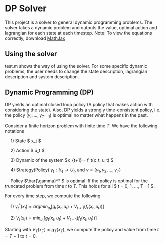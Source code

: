 # DP Solver

This project is a solver to general dynamic programming problems. The solver takes a dynamic problem and outputs the value, optimal action and lagrangian for each state at each timestep. Note: To view the equations correctly, download [MathJax](https://chrome.google.com/webstore/detail/mathjax-plugin-for-github/ioemnmodlmafdkllaclgeombjnmnbima?hl=en)

## Using the solver
test.m shows the way of using the solver. For some specific dynamic problems, the user needs to change the state description, lagrangian description and system description.

## Dynamic Programming (DP)
DP yields an optimal closed loop policy (A policy that makes action with considering the state). Also, DP yields a strongly time-consistent policy, i.e. the policy $(\gamma_t, ..., \gamma_{T-1})$ is optimal no matter what happens in the past.

Consider a finite horizon problem with finite time $T$. We have the following notations

&emsp; 1) State $ x_t $

&emsp; 2) Action $ u_t $

&emsp; 3) Dynamic of the system $x_{t+1} = f_t(x_t, u_t) $

&emsp; 4) Strategy(Policy) $\gamma_t : \mathbb{X}_t \to U_t$, and $\gamma = (\gamma_1, \gamma_2, ..., \gamma_T)$

&emsp; Policy $\bar{\gamma}^* $ is optimal iff the policy is optimal for the truncated problem from time $t$ to $T$. This holds for all $ t = 0, 1, ..., T - 1 $.

For every time step, we compute the following

&emsp; 1) $\gamma_t^* (x_t) = argmin_{u_t}[g_t(x_t, u_t) + V_{t+1}(f_t(x_t, u_t))]$

&emsp; 2) $V_t(x_t) = min_{u_t}[g_t(x_t, u_t) + V_{t+1}(f_t(x_t, u_t))]$

Starting with $V_T(x_T) = g_T(x_T)$, we compute the policy and value from time $t=T-1$ to $t=0$.
